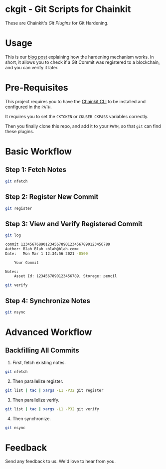 # ckgit - Git Scripts for Chainkit

These are Chainkit's *Git Plugins* for Git Hardening. 

# Usage

This is our [blog post](https://chainkit.com/blog/how-we-hacker-proof-our-git-repos-using-chainkit) explaining
how the hardening mechanism works. In short, it allows you to check if a Git Commit was registered to
a blockchain, and you can verify it later.

# Pre-Requisites

This project requires you to have the [Chainkit CLI](https://github.com/chainkit/ckcli.git) to be installed
and configured in the `PATH`.

It requires you to set the `CKTOKEN` or `CKUSER CKPASS` variables correctly.

Then you finally clone this repo, and add it to your `PATH`, so that `git` can 
find these plugins.

# Basic Workflow

## Step 1: Fetch Notes

```bash
git nfetch
```

## Step 2: Register New Commit

```bash
git register
```

## Step 3: View and Verify Registered Commit

```bash
git log

commit 1234567689012345678901234567890123456789
Author: Blah Blah <blah@blah.com>
Date:   Mon Mar 1 12:34:56 2021 -0500

    Your Commit

Notes:
    Asset Id: 1234567890123456789, Storage: pencil
```

```bash
git verify
```

## Step 4: Synchronize Notes

```bash
git nsync
```

# Advanced Workflow

## Backfilling All Commits

1. First, fetch existing notes.

```bash
git nfetch
```

2. Then parallelize register.

```bash
git list | tac | xargs -L1 -P32 git register
```

3. Then parallelize verify.


```bash
git list | tac | xargs -L1 -P32 git verify
```

4. Then synchronize.

```bash
git nsync
```

# Feedback

Send any feedback to us. We'd love to hear from you.

